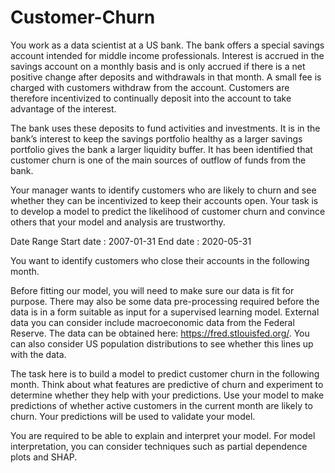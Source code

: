 # Customer-Churn

You work as a data scientist at a US bank. The bank offers a special savings account intended for middle income professionals. Interest is accrued in the savings account on a monthly basis and is only accrued if there is a net positive change after deposits and withdrawals in that month. A small fee is charged with customers withdraw from the account. Customers are therefore incentivized to continually deposit into the account to take advantage of the interest.

The bank uses these deposits to fund activities and investments. It is in the bank’s interest to keep the savings portfolio healthy as a larger savings portfolio gives the bank a larger liquidity buffer. It has been identified that customer churn is one of the main sources of outflow of funds from the bank.

Your manager wants to identify customers who are likely to churn and see whether they can be incentivized to keep their accounts open. Your task is to develop a model to predict the likelihood of customer churn and convince others that your model and analysis are trustworthy.

Date Range
Start date	: 2007-01-31
End date	: 2020-05-31

You want to identify customers who close their accounts in the following month.

Before fitting our model, you will need to make sure our data is fit for purpose. There may also be some data pre-processing required before the data is in a form suitable as input for a supervised learning model.
External data you can consider include macroeconomic data from the Federal Reserve. The data can be obtained here: https://fred.stlouisfed.org/. You can also consider US population distributions to see whether this lines up with the data.

The task here is to build a model to predict customer churn in the following month. Think about what features are predictive of churn and experiment to determine whether they help with your predictions.
Use your model to make predictions of whether active customers in the current month are likely to churn. Your predictions will be used to validate your model.

You are required to be able to explain and interpret your model. For model interpretation, you can consider techniques such as partial dependence plots and SHAP.
